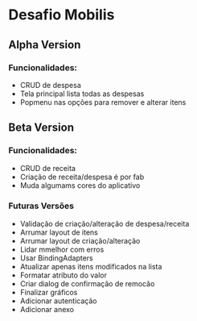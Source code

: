 # Desafio Mobilis

## Alpha Version

### Funcionalidades:
- CRUD de despesa
- Tela principal lista todas as despesas
- Popmenu nas opções para remover e alterar itens

## Beta Version

### Funcionalidades:
- CRUD de receita
- Criação de receita/despesa é por fab
- Muda algumams cores do aplicativo

### Futuras Versões
- Validação de criação/alteração de despesa/receita
- Arrumar layout de itens
- Arrumar layout de criação/alteração
- Lidar mmelhor com erros
- Usar BindingAdapters
- Atualizar apenas itens modificados na lista
- Formatar atributo do valor
- Criar dialog de confirmação de remocão
- Finalizar gráficos
- Adicionar autenticação
- Adicionar anexo

